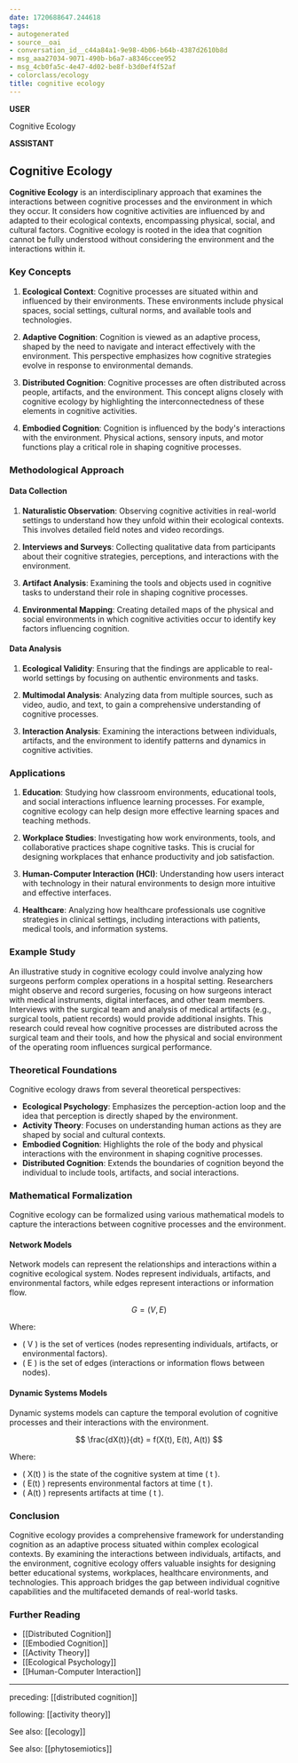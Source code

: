 ```yaml
---
date: 1720688647.244618
tags:
- autogenerated
- source__oai
- conversation_id__c44a84a1-9e98-4b06-b64b-4387d2610b8d
- msg_aaa27034-9071-490b-b6a7-a8346ccee952
- msg_4cb0fa5c-4e47-4d02-be8f-b3d0ef4f52af
- colorclass/ecology
title: cognitive ecology
---
```


**USER**

Cognitive Ecology


**ASSISTANT**

## Cognitive Ecology

**Cognitive Ecology** is an interdisciplinary approach that examines the interactions between cognitive processes and the environment in which they occur. It considers how cognitive activities are influenced by and adapted to their ecological contexts, encompassing physical, social, and cultural factors. Cognitive ecology is rooted in the idea that cognition cannot be fully understood without considering the environment and the interactions within it.

### Key Concepts

1. **Ecological Context**: Cognitive processes are situated within and influenced by their environments. These environments include physical spaces, social settings, cultural norms, and available tools and technologies.
   
2. **Adaptive Cognition**: Cognition is viewed as an adaptive process, shaped by the need to navigate and interact effectively with the environment. This perspective emphasizes how cognitive strategies evolve in response to environmental demands.

3. **Distributed Cognition**: Cognitive processes are often distributed across people, artifacts, and the environment. This concept aligns closely with cognitive ecology by highlighting the interconnectedness of these elements in cognitive activities.

4. **Embodied Cognition**: Cognition is influenced by the body's interactions with the environment. Physical actions, sensory inputs, and motor functions play a critical role in shaping cognitive processes.

### Methodological Approach

#### Data Collection

1. **Naturalistic Observation**: Observing cognitive activities in real-world settings to understand how they unfold within their ecological contexts. This involves detailed field notes and video recordings.

2. **Interviews and Surveys**: Collecting qualitative data from participants about their cognitive strategies, perceptions, and interactions with the environment.

3. **Artifact Analysis**: Examining the tools and objects used in cognitive tasks to understand their role in shaping cognitive processes.

4. **Environmental Mapping**: Creating detailed maps of the physical and social environments in which cognitive activities occur to identify key factors influencing cognition.

#### Data Analysis

1. **Ecological Validity**: Ensuring that the findings are applicable to real-world settings by focusing on authentic environments and tasks.

2. **Multimodal Analysis**: Analyzing data from multiple sources, such as video, audio, and text, to gain a comprehensive understanding of cognitive processes.

3. **Interaction Analysis**: Examining the interactions between individuals, artifacts, and the environment to identify patterns and dynamics in cognitive activities.

### Applications

1. **Education**: Studying how classroom environments, educational tools, and social interactions influence learning processes. For example, cognitive ecology can help design more effective learning spaces and teaching methods.

2. **Workplace Studies**: Investigating how work environments, tools, and collaborative practices shape cognitive tasks. This is crucial for designing workplaces that enhance productivity and job satisfaction.

3. **Human-Computer Interaction (HCI)**: Understanding how users interact with technology in their natural environments to design more intuitive and effective interfaces.

4. **Healthcare**: Analyzing how healthcare professionals use cognitive strategies in clinical settings, including interactions with patients, medical tools, and information systems.

### Example Study

An illustrative study in cognitive ecology could involve analyzing how surgeons perform complex operations in a hospital setting. Researchers might observe and record surgeries, focusing on how surgeons interact with medical instruments, digital interfaces, and other team members. Interviews with the surgical team and analysis of medical artifacts (e.g., surgical tools, patient records) would provide additional insights. This research could reveal how cognitive processes are distributed across the surgical team and their tools, and how the physical and social environment of the operating room influences surgical performance.

### Theoretical Foundations

Cognitive ecology draws from several theoretical perspectives:

- **Ecological Psychology**: Emphasizes the perception-action loop and the idea that perception is directly shaped by the environment. 
- **Activity Theory**: Focuses on understanding human actions as they are shaped by social and cultural contexts.
- **Embodied Cognition**: Highlights the role of the body and physical interactions with the environment in shaping cognitive processes.
- **Distributed Cognition**: Extends the boundaries of cognition beyond the individual to include tools, artifacts, and social interactions.

### Mathematical Formalization

Cognitive ecology can be formalized using various mathematical models to capture the interactions between cognitive processes and the environment.

#### Network Models

Network models can represent the relationships and interactions within a cognitive ecological system. Nodes represent individuals, artifacts, and environmental factors, while edges represent interactions or information flow.

$$
G = (V, E)
$$

Where:
- \( V \) is the set of vertices (nodes representing individuals, artifacts, or environmental factors).
- \( E \) is the set of edges (interactions or information flows between nodes).

#### Dynamic Systems Models

Dynamic systems models can capture the temporal evolution of cognitive processes and their interactions with the environment.

$$
\frac{dX(t)}{dt} = f(X(t), E(t), A(t))
$$

Where:
- \( X(t) \) is the state of the cognitive system at time \( t \).
- \( E(t) \) represents environmental factors at time \( t \).
- \( A(t) \) represents artifacts at time \( t \).

### Conclusion

Cognitive ecology provides a comprehensive framework for understanding cognition as an adaptive process situated within complex ecological contexts. By examining the interactions between individuals, artifacts, and the environment, cognitive ecology offers valuable insights for designing better educational systems, workplaces, healthcare environments, and technologies. This approach bridges the gap between individual cognitive capabilities and the multifaceted demands of real-world tasks.

### Further Reading

- [[Distributed Cognition]]
- [[Embodied Cognition]]
- [[Activity Theory]]
- [[Ecological Psychology]]
- [[Human-Computer Interaction]]


---

preceding: [[distributed cognition]]  


following: [[activity theory]]

See also: [[ecology]]


See also: [[phytosemiotics]]